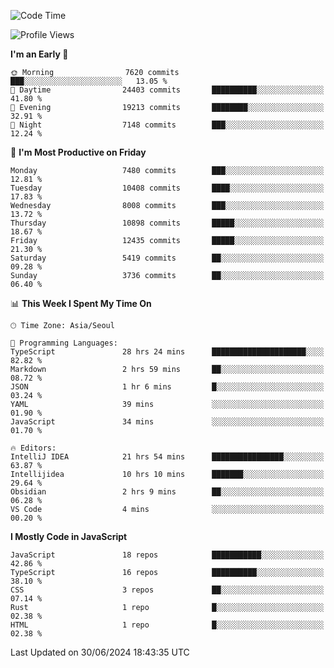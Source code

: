 <!--START_SECTION:waka-->
![Code Time](http://img.shields.io/badge/Code%20Time-6%2C329%20hrs%2010%20mins-blue)

![Profile Views](http://img.shields.io/badge/Profile%20Views-0-blue)

**I'm an Early 🐤** 

```text
🌞 Morning                7620 commits        ███░░░░░░░░░░░░░░░░░░░░░░   13.05 % 
🌆 Daytime                24403 commits       ██████████░░░░░░░░░░░░░░░   41.80 % 
🌃 Evening                19213 commits       ████████░░░░░░░░░░░░░░░░░   32.91 % 
🌙 Night                  7148 commits        ███░░░░░░░░░░░░░░░░░░░░░░   12.24 % 
```
📅 **I'm Most Productive on Friday** 

```text
Monday                   7480 commits        ███░░░░░░░░░░░░░░░░░░░░░░   12.81 % 
Tuesday                  10408 commits       ████░░░░░░░░░░░░░░░░░░░░░   17.83 % 
Wednesday                8008 commits        ███░░░░░░░░░░░░░░░░░░░░░░   13.72 % 
Thursday                 10898 commits       █████░░░░░░░░░░░░░░░░░░░░   18.67 % 
Friday                   12435 commits       █████░░░░░░░░░░░░░░░░░░░░   21.30 % 
Saturday                 5419 commits        ██░░░░░░░░░░░░░░░░░░░░░░░   09.28 % 
Sunday                   3736 commits        ██░░░░░░░░░░░░░░░░░░░░░░░   06.40 % 
```


📊 **This Week I Spent My Time On** 

```text
🕑︎ Time Zone: Asia/Seoul

💬 Programming Languages: 
TypeScript               28 hrs 24 mins      █████████████████████░░░░   82.82 % 
Markdown                 2 hrs 59 mins       ██░░░░░░░░░░░░░░░░░░░░░░░   08.72 % 
JSON                     1 hr 6 mins         █░░░░░░░░░░░░░░░░░░░░░░░░   03.24 % 
YAML                     39 mins             ░░░░░░░░░░░░░░░░░░░░░░░░░   01.90 % 
JavaScript               34 mins             ░░░░░░░░░░░░░░░░░░░░░░░░░   01.70 % 

🔥 Editors: 
IntelliJ IDEA            21 hrs 54 mins      ████████████████░░░░░░░░░   63.87 % 
Intellijidea             10 hrs 10 mins      ███████░░░░░░░░░░░░░░░░░░   29.64 % 
Obsidian                 2 hrs 9 mins        ██░░░░░░░░░░░░░░░░░░░░░░░   06.28 % 
VS Code                  4 mins              ░░░░░░░░░░░░░░░░░░░░░░░░░   00.20 % 
```

**I Mostly Code in JavaScript** 

```text
JavaScript               18 repos            ███████████░░░░░░░░░░░░░░   42.86 % 
TypeScript               16 repos            ██████████░░░░░░░░░░░░░░░   38.10 % 
CSS                      3 repos             ██░░░░░░░░░░░░░░░░░░░░░░░   07.14 % 
Rust                     1 repo              █░░░░░░░░░░░░░░░░░░░░░░░░   02.38 % 
HTML                     1 repo              █░░░░░░░░░░░░░░░░░░░░░░░░   02.38 % 
```




 Last Updated on 30/06/2024 18:43:35 UTC
<!--END_SECTION:waka-->
